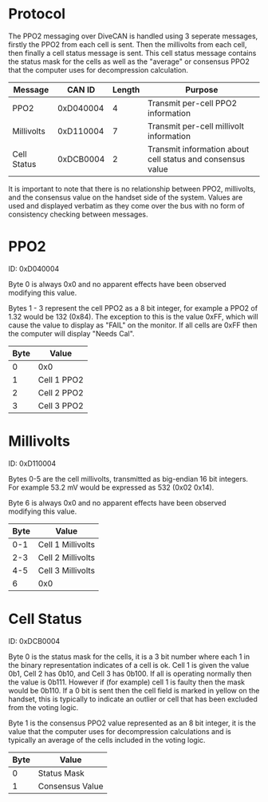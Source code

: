 # Protocol

The PPO2 messaging over DiveCAN is handled using 3 seperate messages, firstly the PPO2 from each cell is sent. Then the millivolts from each cell, then finally a cell status message is sent. This cell status message contains the status mask for the cells as well as the "average" or consensus PPO2 that the computer uses for decompression calculation.

| Message       | CAN ID        | Length        | Purpose       |
| ------------- | ------------- | ------------- | ------------- |
| PPO2          | 0xD040004     | 4             | Transmit per-cell PPO2 information |
| Millivolts    | 0xD110004     | 7             | Transmit per-cell millivolt information |
| Cell Status   | 0xDCB0004     | 2             | Transmit information about cell status and consensus value |

It is important to note that there is no relationship between PPO2, millivolts, and the consensus value on the handset side of the system. Values are used and displayed verbatim as they come over the bus with no form of consistency checking between messages.

# PPO2
ID: 0xD040004

Byte 0 is always 0x0 and no apparent effects have been observed modifying this value.

Bytes 1 - 3 represent the cell PPO2 as a 8 bit integer, for example a PPO2 of 1.32 would be 132 (0x84). The exception to this is the value 0xFF, which will cause the value to display as "FAIL" on the monitor. If all cells are 0xFF then the computer will display "Needs Cal".

| Byte          | Value         |
| ------------- | ------------- |
| 0             | 0x0           |
| 1             | Cell 1 PPO2   |
| 2             | Cell 2 PPO2   |
| 3             | Cell 3 PPO2   |

# Millivolts
ID: 0xD110004

Bytes 0-5 are the cell millivolts, transmitted as big-endian 16 bit integers. For example 53.2 mV would be expressed as 532 (0x02 0x14).

Byte 6 is always 0x0 and no apparent effects have been observed modifying this value.

| Byte          | Value             |
| ------------- | -------------     |
| 0-1           | Cell 1 Millivolts |
| 2-3           | Cell 2 Millivolts |
| 4-5           | Cell 3 Millivolts |
| 6             | 0x0               |

# Cell Status
ID: 0xDCB0004

Byte 0 is the status mask for the cells, it is a 3 bit number where each 1 in the binary representation indicates of a cell is ok. Cell 1 is given the value 0b1, Cell 2 has 0b10, and Cell 3 has 0b100. If all is operating normally then the value is 0b111. However if (for example) cell 1 is faulty then the mask would be 0b110. If a 0 bit is sent then the cell field is marked in yellow on the handset, this is typically to indicate an outlier or cell that has been excluded from the voting logic.

Byte 1 is the consensus PPO2 value represented as an 8 bit integer, it is the value that the computer uses for decompression calculations and is typically an average of the cells included in the voting logic.

| Byte          | Value           |
| ------------- | -------------   |
| 0             | Status Mask     |
| 1             | Consensus Value |
